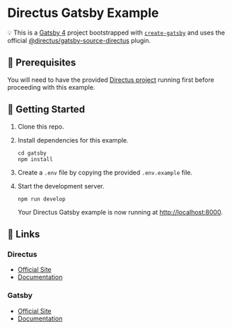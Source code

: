 # Directus Gatsby Example

💡 This is a [Gatsby 4](https://www.gatsbyjs.com) project bootstrapped with [`create-gatsby`](https://github.com/gatsbyjs/gatsby/tree/master/packages/create-gatsby) and uses the official [@directus/gatsby-source-directus](https://github.com/directus/directus/tree/main/packages/gatsby-source-directus) plugin.

## 📌 Prerequisites

You will need to have the provided [Directus project](../directus) running first before proceeding with this example.

## 🚀 Getting Started

1. Clone this repo.

2. Install dependencies for this example.

   ```shell
   cd gatsby
   npm install
   ```

3. Create a `.env` file by copying the provided `.env.example` file.

4. Start the development server.

   ```shell
   npm run develop
   ```

   Your Directus Gatsby example is now running at <http://localhost:8000>.

## 🔗 Links

### Directus

- [Official Site](https://directus.io)
- [Documentation](https://docs.directus.io)

### Gatsby

- [Official Site](https://www.gatsbyjs.com)
- [Documentation](https://www.gatsbyjs.com/docs)
